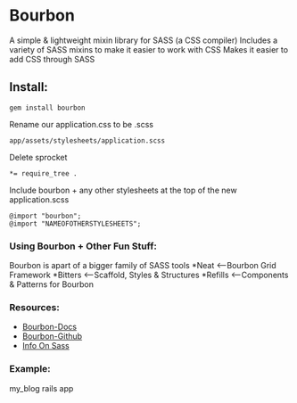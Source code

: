 # Bourbon
A simple & lightweight mixin library for SASS (a CSS compiler)
Includes a variety of SASS mixins to make it easier to work with CSS
Makes it easier to add CSS through SASS
## Install:
```
gem install bourbon
```
Rename our application.css to be .scss
```
app/assets/stylesheets/application.scss
```
Delete sprocket
```
*= require_tree .
```

Include bourbon + any other stylesheets at the top of the new application.scss
```
@import "bourbon";
@import "NAMEOFOTHERSTYLESHEETS";
```
### Using Bourbon + Other Fun Stuff:
Bourbon is apart of a bigger family of SASS tools
*Neat <--Bourbon Grid Framework
*Bitters <--Scaffold, Styles & Structures
*Refills <--Components & Patterns for Bourbon
### Resources:
* [Bourbon-Docs]
* [Bourbon-Github]
* [Info On Sass]

[Bourbon-Docs]: <http://bourbon.io/>
[Info On Sass]: <https://www.sitepoint.com/architecture-in-sass/>
[Bourbon-Github]: <https://github.com/thoughtbot/bourbon>

### Example:
my_blog rails app
